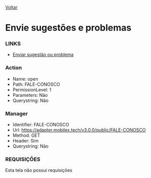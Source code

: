 [Voltar](../../wikipedia.md)
# Envie sugestões e problemas
### LINKS
- [Enviar sugestão ou problema](./enviarsugestaoouproblema.md)

### Action
- Name: open
- Path: FALE-CONOSCO
- PermissionLevel: 1
- Parameters: Não
- Querystring: Não

### Manager
- Identifier: FALE-CONOSCO
- Url: https://adapter.mobilex.tech/v3.0.0/public/FALE-CONOSCO
- Method: GET
- Header: Sim
- Querystring: Não

### REQUISIÇÕES
Esta tela não possui requisições